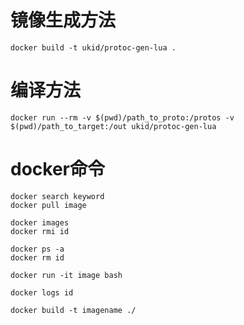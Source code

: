 镜像生成方法
====
````
docker build -t ukid/protoc-gen-lua .
````

编译方法
====
````
docker run --rm -v $(pwd)/path_to_proto:/protos -v $(pwd)/path_to_target:/out ukid/protoc-gen-lua
````

docker命令
====
````
docker search keyword
docker pull image

docker images
docker rmi id

docker ps -a
docker rm id

docker run -it image bash

docker logs id

docker build -t imagename ./
````
